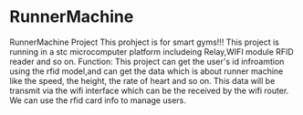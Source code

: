 # RunnerMachine
RunnerMachine Project
This prohject is for smart gyms!!! This project is running in a stc microcomputer platform includeing Relay,WIFI module RFID reader and so on.
Function:
  This project can get the user's id infroamtion using the rfid model,and can get the data which is about runner machine
like the speed, the height, the rate of heart and so on. This data will be transmit via the wifi interface which can be the received by
the wifi router. We can use the rfid card info to manage users.
